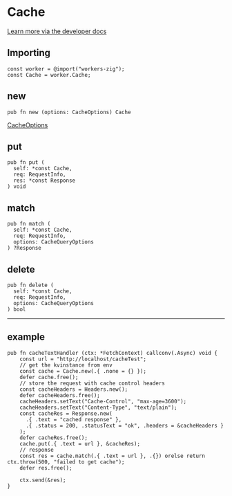 # Cache

[Learn more via the developer docs](https://developers.cloudflare.com/workers/runtime-apis/cache/)

## Importing

```zig
const worker = @import("workers-zig");
const Cache = worker.Cache;
```

## new
```zig
pub fn new (options: CacheOptions) Cache
```

[CacheOptions](#lib/apis/cache.zig#24)

## put
```zig
pub fn put (
  self: *const Cache,
  req: RequestInfo,
  res: *const Response
) void
```

## match
```zig
pub fn match (
  self: *const Cache,
  req: RequestInfo,
  options: CacheQueryOptions
) ?Response
```

## delete
```zig
pub fn delete (
  self: *const Cache,
  req: RequestInfo,
  options: CacheQueryOptions
) bool
```

---

## example

```zig
pub fn cacheTextHandler (ctx: *FetchContext) callconv(.Async) void {
    const url = "http://localhost/cacheTest";
    // get the kvinstance from env
    const cache = Cache.new(.{ .none = {} });
    defer cache.free();
    // store the request with cache control headers
    const cacheHeaders = Headers.new();
    defer cacheHeaders.free();
    cacheHeaders.setText("Cache-Control", "max-age=3600");
    cacheHeaders.setText("Content-Type", "text/plain");
    const cacheRes = Response.new(
      .{ .text = "cached response" },
      .{ .status = 200, .statusText = "ok", .headers = &cacheHeaders }
    );
    defer cacheRes.free();
    cache.put(.{ .text = url }, &cacheRes);
    // response
    const res = cache.match(.{ .text = url }, .{}) orelse return ctx.throw(500, "failed to get cache");
    defer res.free();

    ctx.send(&res);
}
```
